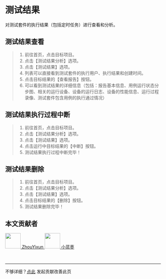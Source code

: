 # 测试结果
对测试套件的执行结果（包括定时任务）进行查看和分析。

## 测试结果查看

> 1. 前往首页，点击目标项目。
> 2. 点击【测试结果分析】选项。
> 3. 点击【测试结果】选项。
> 4. 列表可以直接看到测试套件的执行用户、执行结果和创建时间。
> 5. 点击目标结果的【查看报告】按钮。
> 6. 可以看到测试结果的详细信息（包括：报告基本信息、用例运行状态分步图、相关的运行设备、设备的运行日志、设备的性能信息、运行过程录像、测试套件包含用例的执行通过情况）

## 测试结果执行过程中断

> 1. 前往首页，点击目标项目。
> 2. 点击【测试结果分析】选项。
> 3. 点击【测试结果】选项。
> 4. 点击运行中目标结果的【中断】按钮。
> 5. 测试结果执行过程中断完毕！

## 测试结果删除

> 1. 前往首页，点击目标项目。
> 2. 点击【测试结果分析】选项。
> 3. 点击【测试结果】选项。
> 4. 点击目标结果的【删除】按钮。
> 5. 测试结果删除完毕！

## 本文贡献者
<div class="cont">
<a href="https://gitee.com/ZhouYixun" target="_blank">
<img src="https://portrait.gitee.com/uploads/avatars/user/2698/8096045_ZhouYixun_1645499109.png!avatar100" width="50"/>
<span>ZhouYixun</span>
</a>
<a href="https://gitee.com/xlanzao" target="_blank">
<img src="https://portrait.gitee.com/uploads/avatars/user/3670/11010724_xlanzao_1653205908.png!avatar100" width="50"/>
<span>小蓝枣</span>
</a>
</div>


&nbsp;
&nbsp;
***
不够详细？[点此](https://gitee.com/sonic-cloud/sonic-cloud/edit/master/src/markdown/doc/doc-result.md) 发起贡献改善此页